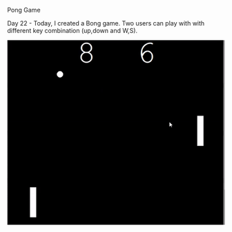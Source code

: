 Pong Game

Day 22 - Today, I created a Bong game. Two users can play with with different key combination (up,down and W,S).

![](pong_game.gif)
